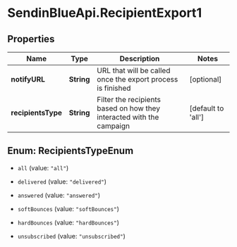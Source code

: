 # SendinBlueApi.RecipientExport1

## Properties
Name | Type | Description | Notes
------------ | ------------- | ------------- | -------------
**notifyURL** | **String** | URL that will be called once the export process is finished | [optional] 
**recipientsType** | **String** | Filter the recipients based on how they interacted with the campaign | [default to &#39;all&#39;]


<a name="RecipientsTypeEnum"></a>
## Enum: RecipientsTypeEnum


* `all` (value: `"all"`)

* `delivered` (value: `"delivered"`)

* `answered` (value: `"answered"`)

* `softBounces` (value: `"softBounces"`)

* `hardBounces` (value: `"hardBounces"`)

* `unsubscribed` (value: `"unsubscribed"`)




